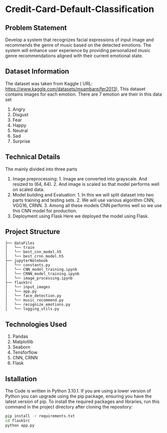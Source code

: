 # Credit-Card-Default-Classification

## Problem Statement
Develop a system that recognizes facial expressions of input image and recommends the genre of music based on the detected emotions. 
The system will enhance user experience by providing personalized music genre recommendations aligned with their current emotional state. 

## Dataset Information
The dataset was taken from Kaggle (
URL: https://www.kaggle.com/datasets/msambare/fer2013), 
This dataset contains images for each emotion. There are 7 emotion are their in this data set
1.	Angry
2.	Disgust
3.	Fear
4.	Happy
5.	Neutral
6.	Sad
7.	Surprise


## Technical Details
The mainly divided into three parts
1. Image preprocessing:
           1. Image are converted into grayscale. And resized to (64, 64).
           2. And image is scaled so that model performs well on scaled data.
2. Model building and Evaluation:
           1. In this we will split dataset into two parts training and testing sets.
           2. We will use various algorithm CNN, VGG16, CRNN.
           3. Among all these models CNN performs well so we use this CNN model for production.
3. Deployment using Flask
           Here we deployed the model using Flask.

## Project Structure

```
├── dataFiles 
│   └── train
│   └── best_cnn_model.h5
│   └── best_crnn_model.h5
├── jupyterNotebook
│   └── constants.py
│   └── CNN_model_training.ipynb
│   └── CRNN_model_training.ipynb
│   └── image_processing.ipynb
├── flaskSrc
│   └── input_images
│   └── app.py
│   └── face_detection.py
│   └── music_recommend.py
│   └── recognize_emotions.py
│   └── logging_utils.py
```
## Technologies Used
1. Pandas
2. Matplotlib
3. Seaborn
4. Tensforflow
5. CNN, CRNN
6. Flask

## Istallation
The Code is written in Python 3.10.1. If you are using a lower version of Python you can upgrade using the pip package, ensuring you have the latest version of pip. To install the required packages and libraries, run this command in the project directory after cloning the repository:

```bash
pip install -r requirements.txt
cd flaskSrc
python app.py
```
